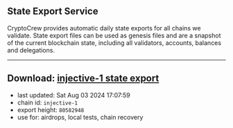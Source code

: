 ## State Export Service
CryptoCrew provides automatic daily state exports for all chains we validate. State export files can be used as genesis files and are a snapshot of the current blockchain state, including all validators, accounts, balances and delegations.

---
**Download: [injective-1 state export](https://dl-eu2.ccvalidators.com/SERVICE/injective/injective-1_export_80582948.json)**
---

- last updated: Sat Aug 03 2024 17:07:59
- chain id: `injective-1`
- export height: `80582948`
- use for: airdrops, local tests, chain recovery
